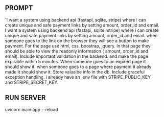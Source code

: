 ## PROMPT
`I want a system using backend api (fastapi, sqlite, stripe) where i can create unique and safe payment links by setting amount, order_id and email. I want a system using backend api (fastapi, sqlite, stripe) where i can create unique and safe payment links by setting amount, order_id and email. when someone goes to the link on the browser they will see a button to make payment. For the page use html, css, boostrap, jquery. In that page they should be able to view the readonly information ( amount, order_id and email). Include important validation in the backend. and make the page expirable within 5 minutes. When someone goes to an expired page it should show it. when someone goes to a page where payment it already made it should show it. Store valualbe info in the db. Include graceful exception handling. i already have an .env file with STRIPE_PUBLIC_KEY and 
STRIPE_SECRET_KEY.


## RUN SERVER
uvicorn main:app --reload

